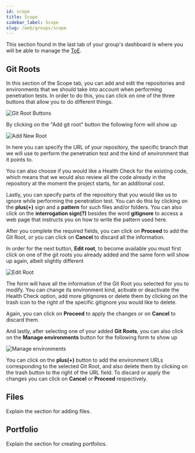 ```yaml
---
id: scope
title: Scope
sidebar_label: Scope
slug: /web/groups/scope
---
```


This section found in the last tab of your group's dashboard is where you will be able
to manage the [ToE](/web/glossary/#toe "Target of Evaluation").

## Git Roots

In this section of the Scope tab, you can add and edit the repositories and environments
that we should take into account when performing penetration tests. In order to do this,
you can click on one of the three buttons that allow you to do different things.

![Git Root Buttons](/img/git_root_buttons.png)

By clicking on the "Add git root" button the following form will show up

![Add New Root](/img/add_new_root.png)

In here you can specify the URL of your repository, the specific branch that we
will use to perform the penetration test and the kind of environment that it points to.

You can also choose if you would like a Health Check for the existing code, which means
that we would also review all the code already in the repository at the moment the
project starts, for an additional cost.

Lastly, you can specify parts of the repository that you would like us to ignore
while performing the penetration test. You can do this by clicking on the **plus(+)**
sign and a **pattern** for such files and/or folders. You can also click on the
**interrogation sign(?)** besides the word **gitignore** to access a web page that instructs
you on how to write the pattern used here.

After you complete the required fields, you can click on **Proceed** to add the Git Root,
or you can click on **Cancel** to discard all the information.

In order for the next button, **Edit root**, to become available you must first click on
one of the git roots you already added and the same form will show up again, albeit
slightly different

![Edit Root](/img/edit_root.png)

The form will have all the information of the Git Root you selected for you to modify.
You can change its environment kind, activate or deactivate the Health Check option,
add more gitignores or delete them by clicking on the trash icon to the right of the
specific gitignore you would like to delete.

Again, you can click on **Proceed** to apply the changes or on **Cancel** to discard them.

And lastly, after selecting one of your added **Git Roots**, you can also click on the
**Manage environments** button for the following form to show up

![Manage environments](/img/manage_envs.png)

You can click on the **plus(+)** button to add the environment URLs corresponding to the
selected Git Root, and also delete them by clicking on the trash button to the right
of the URL field. To discard or apply the changes you can click on **Cancel** or **Proceed**
respectively.

## Files

Explain the section for adding files.

## Portfolio

Explain the section for creating portfolios.
